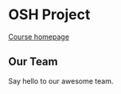 # OSH Project

[Course homepage](https://osh-2025.github.io/)

## Our Team

Say hello to our awesome team.

<VPTeamMembers size="small" :members="members" />

<script setup>
import { VPTeamMembers } from 'vitepress/theme'

const members = randomize([
  {
    avatar: 'https://www.github.com/kermanx.png',
    name: '熊桐睿',
    // title: '',
    links: [
      { icon: 'github', link: 'https://github.com/kermanx' }
    ]
  },
  {
    avatar: 'https://www.github.com/HIJII-ZHANG.png',
    name: '张海川',
    // title: '',
    links: [
      { icon: 'github', link: 'https://github.com/HIJII-ZHANG' }
    ]
  },
  {
    avatar: 'https://www.github.com/rubatotree.png',
    name: '朱雨田',
    // title: '',
    links: [
      { icon: 'github', link: 'https://github.com/rubatotree' }
    ]
  },
  {
    avatar: 'https://www.github.com/xuyifan7-star.png',
    name: '许逸凡',
    // title: '',
    links: [
      { icon: 'github', link: 'https://github.com/xuyifan7-star' }
    ]
  },
  {
    avatar: 'https://www.github.com/BloomFallr.png',
    name: '冉竣宇',
    // title: '',
    links: [
      { icon: 'github', link: 'https://github.com/BloomFallr' }
    ]
  },
])

function randomize(arr) {
  return arr.sort(() => Math.random() - 0.5)
}
</script>
